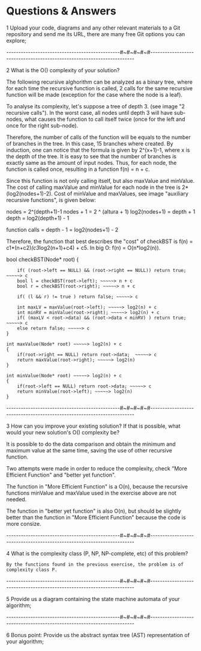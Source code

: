 # Questions & Answers

1	Upload your code, diagrams and any other relevant materials to a Git repository and send me its URL, there are many free Git options you can explore;

-----------------------------------------------#~#~#~#~#-----------------------------------------------------------------------

2	What is the O() complexity of your solution?

The following recursive alghorithm can be analyzed as a binary tree, where for each time the recursive function is called, 2 calls for the same recursive function will be made (exception for the case where the node is a leaf).

To analyse its complexity, let's suppose a tree of depth 3. (see image "2 recursive calls"). In the worst case, all nodes until depth 3 will have sub-nodes, what causes the function to call itself twice (once for the left and once for the right sub-node).

Therefore, the number of calls of the function will be equals to the number of branches in the tree. In this case, 15 branches where created. By induction, one can notice that the formula is given by 2^(x+1)-1, where x is the depth of the tree. It is easy to see that the number of branches is exactly same as the amount of input nodes. Thus, for each node, the function is called once, resulting in a function f(n) = n + c.

Since this function is not only calling itself, but also maxValue and minValue. The cost of calling maxValue and minValue for each node in the tree is 2*(log2(nodes+1)-2). Cost of minValue and maxValues, see image "auxiliary recursive functions", is given below:

nodes  = 2^(depth+1)-1
nodes + 1 = 2 ^ (altura + 1)
log2(nodes+1) = depth + 1
depth = log2(depth+1) - 1

function calls = depth - 1 = log2(nodes+1) - 2



Therefore, the function that best describes the "cost" of checkBST is f(n) = c1*(n+c2)*(c3*log2(n+1)+c4) + c5. In big O: f(n) = O(n*log2(n)).



bool checkBST(Node* root)
    {	
        
        if( (root->left == NULL) && (root->right == NULL)) return true; ~~~~~> c
        bool l = checkBST(root->left); ~~~~~> n + c
        bool r = checkBST(root->right); ~~~~~> n + c
        
        if( (l && r) != true ) return false; ~~~~~> c
        
        int maxLV = maxValue(root->left); ~~~~~> log2(n) + c
        int minRV = minValue(root->right); ~~~~~> log2(n) + c
        if( (maxLV < root->data) && (root->data < minRV) ) return true; ~~~~~> c
        else return false; ~~~~~> c
	}

    int maxValue(Node* root) ~~~~~> log2(n) + c
    {
        if(root->right == NULL) return root->data;  ~~~~~> c
        return maxValue(root->right); ~~~~~> log2(n)
    }

    int minValue(Node* root) ~~~~~> log2(n) + c
    {
        if(root->left == NULL) return root->data; ~~~~~> c
        return minValue(root->left); ~~~~~> log2(n)
    }

-----------------------------------------------#~#~#~#~#-----------------------------------------------------------------------

3	How can you improve your existing solution? If that is possible, what would your new solution's O() complexity be?

It is possible to do the data comparison and obtain the minimum and maximum value at the same time, saving the use of other recursive function.

Two attempts were made in order to reduce the complexity, check "More Efficient Function" and "better yet function".

The function in "More Efficient Function" is a O(n), because the recursive functions minValue and maxValue used in the exercise above are not needed.

The function in "better yet function" is also O(n), but should be slightly better than the function in "More Efficient Function" because the code is more consize.

-----------------------------------------------#~#~#~#~#-----------------------------------------------------------------------

4	What is the complexity class  (P, NP, NP-complete, etc) of this problem?

	By the functions found in the previous exercise, the problem is of complexity class P.

-----------------------------------------------#~#~#~#~#-----------------------------------------------------------------------

5	Provide us a diagram containing the state machine automata of your algorithm;



-----------------------------------------------#~#~#~#~#-----------------------------------------------------------------------

6	Bonus point: Provide us the abstract syntax tree (AST) representation of your algorithm;

